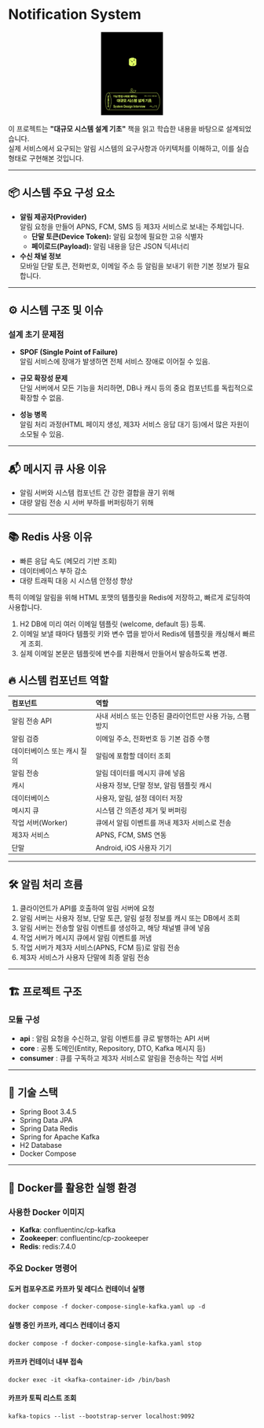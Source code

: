 # Notification System
<p align="center">
  <img src="img.png" width="25%" />
</p>

이 프로젝트는 **"대규모 시스템 설계 기초"** 책을 읽고 학습한 내용을 바탕으로 설계되었습니다.  
실제 서비스에서 요구되는 알림 시스템의 요구사항과 아키텍처를 이해하고, 이를 실습 형태로 구현해본 것입니다.  

---

## 📦 시스템 주요 구성 요소

- **알림 제공자(Provider)**  
  알림 요청을 만들어 APNS, FCM, SMS 등 제3자 서비스로 보내는 주체입니다.
    - **단말 토큰(Device Token):** 알림 요청에 필요한 고유 식별자
    - **페이로드(Payload):** 알림 내용을 담은 JSON 딕셔너리
- **수신 채널 정보**  
  모바일 단말 토큰, 전화번호, 이메일 주소 등 알림을 보내기 위한 기본 정보가 필요합니다.

---

## ⚙️ 시스템 구조 및 이슈

### 설계 초기 문제점

- **SPOF (Single Point of Failure)**  
  알림 서비스에 장애가 발생하면 전체 서비스 장애로 이어질 수 있음.

- **규모 확장성 문제**  
  단일 서버에서 모든 기능을 처리하면, DB나 캐시 등의 중요 컴포넌트를 독립적으로 확장할 수 없음.

- **성능 병목**  
  알림 처리 과정(HTML 페이지 생성, 제3자 서비스 응답 대기 등)에서 많은 자원이 소모될 수 있음.

---

## 📬 메시지 큐 사용 이유

- 알림 서버와 시스템 컴포넌트 간 강한 결합을 끊기 위해
- 대량 알림 전송 시 서버 부하를 버퍼링하기 위해

---

## 📚 Redis 사용 이유

- 빠른 응답 속도 (메모리 기반 조회)
- 데이터베이스 부하 감소
- 대량 트래픽 대응 시 시스템 안정성 향상

특히 이메일 알림을 위해 HTML 포맷의 템플릿을 Redis에 저장하고, 빠르게 로딩하여 사용합니다.
1. H2 DB에 미리 여러 이메일 템플릿 (welcome, default 등) 등록. 
2. 이메일 보낼 때마다 템플릿 키와 변수 맵을 받아서 Redis에 템플릿을 캐싱해서 빠르게 조회.
3. 실제 이메일 본문은 템플릿에 변수를 치환해서 만들어서 발송하도록 변경.


## 🔥 시스템 컴포넌트 역할

| 컴포넌트 | 역할 |
|:---|:---|
| 알림 전송 API | 사내 서비스 또는 인증된 클라이언트만 사용 가능, 스팸 방지 |
| 알림 검증 | 이메일 주소, 전화번호 등 기본 검증 수행 |
| 데이터베이스 또는 캐시 질의 | 알림에 포함할 데이터 조회 |
| 알림 전송 | 알림 데이터를 메시지 큐에 넣음 |
| 캐시 | 사용자 정보, 단말 정보, 알림 템플릿 캐시 |
| 데이터베이스 | 사용자, 알림, 설정 데이터 저장 |
| 메시지 큐 | 시스템 간 의존성 제거 및 버퍼링 |
| 작업 서버(Worker) | 큐에서 알림 이벤트를 꺼내 제3자 서비스로 전송 |
| 제3자 서비스 | APNS, FCM, SMS 연동 |
| 단말 | Android, iOS 사용자 기기 |

---

## 🛠️ 알림 처리 흐름

1. 클라이언트가 API를 호출하여 알림 서버에 요청
2. 알림 서버는 사용자 정보, 단말 토큰, 알림 설정 정보를 캐시 또는 DB에서 조회
3. 알림 서버는 전송할 알림 이벤트를 생성하고, 해당 채널별 큐에 넣음
4. 작업 서버가 메시지 큐에서 알림 이벤트를 꺼냄
5. 작업 서버가 제3자 서비스(APNS, FCM 등)로 알림 전송
6. 제3자 서비스가 사용자 단말에 최종 알림 전송

---

## 🏗️ 프로젝트 구조

### 모듈 구성

- **api** : 알림 요청을 수신하고, 알림 이벤트를 큐로 발행하는 API 서버
- **core** : 공통 도메인(Entity, Repository, DTO, Kafka 메시지 등)
- **consumer** : 큐를 구독하고 제3자 서비스로 알림을 전송하는 작업 서버

---

## 🚀 기술 스택

- Spring Boot 3.4.5
- Spring Data JPA
- Spring Data Redis
- Spring for Apache Kafka
- H2 Database
- Docker Compose
---

## 🐳 Docker를 활용한 실행 환경

### 사용한 Docker 이미지

- **Kafka**: confluentinc/cp-kafka
- **Zookeeper**: confluentinc/cp-zookeeper
- **Redis**: redis:7.4.0

### 주요 Docker 명령어

#### 도커 컴포우즈로 카프카 및 레디스 컨테이너 실행
```
docker compose -f docker-compose-single-kafka.yaml up -d         
```

#### 실행 중인 카프카, 레디스 컨테이너 중지
```
docker compose -f docker-compose-single-kafka.yaml stop  
```

#### 카프카 컨테이너 내부 접속
```
docker exec -it <kafka-container-id> /bin/bash
```

#### 카프카 토픽 리스트 조회
```
kafka-topics --list --bootstrap-server localhost:9092
```
